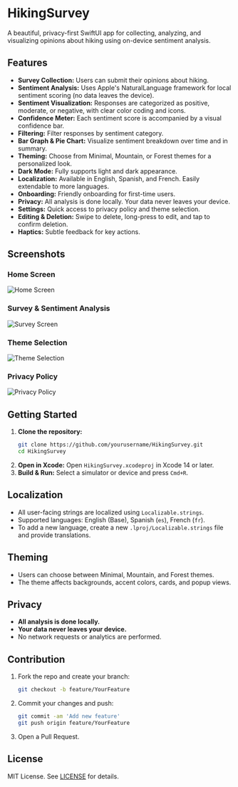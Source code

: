# HikingSurvey

A beautiful, privacy-first SwiftUI app for collecting, analyzing, and visualizing opinions about hiking using on-device sentiment analysis.

## Features

- **Survey Collection:** Users can submit their opinions about hiking.
- **Sentiment Analysis:** Uses Apple's NaturalLanguage framework for local sentiment scoring (no data leaves the device).
- **Sentiment Visualization:** Responses are categorized as positive, moderate, or negative, with clear color coding and icons.
- **Confidence Meter:** Each sentiment score is accompanied by a visual confidence bar.
- **Filtering:** Filter responses by sentiment category.
- **Bar Graph & Pie Chart:** Visualize sentiment breakdown over time and in summary.
- **Theming:** Choose from Minimal, Mountain, or Forest themes for a personalized look.
- **Dark Mode:** Fully supports light and dark appearance.
- **Localization:** Available in English, Spanish, and French. Easily extendable to more languages.
- **Onboarding:** Friendly onboarding for first-time users.
- **Privacy:** All analysis is done locally. Your data never leaves your device.
- **Settings:** Quick access to privacy policy and theme selection.
- **Editing & Deletion:** Swipe to delete, long-press to edit, and tap to confirm deletion.
- **Haptics:** Subtle feedback for key actions.

## Screenshots

### Home Screen
![Home Screen](assets/homescreen.png)

### Survey & Sentiment Analysis
![Survey Screen](assets/survey.png)

### Theme Selection
![Theme Selection](assets/theme2.png)

### Privacy Policy
![Privacy Policy](assets/privacy.png)

## Getting Started

1. **Clone the repository:**
   ```sh
   git clone https://github.com/yourusername/HikingSurvey.git
   cd HikingSurvey
   ```
2. **Open in Xcode:**
   Open `HikingSurvey.xcodeproj` in Xcode 14 or later.
3. **Build & Run:**
   Select a simulator or device and press `Cmd+R`.

## Localization
- All user-facing strings are localized using `Localizable.strings`.
- Supported languages: English (Base), Spanish (`es`), French (`fr`).
- To add a new language, create a new `.lproj/Localizable.strings` file and provide translations.

## Theming
- Users can choose between Minimal, Mountain, and Forest themes.
- The theme affects backgrounds, accent colors, cards, and popup views.

## Privacy
- **All analysis is done locally.**
- **Your data never leaves your device.**
- No network requests or analytics are performed.

## Contribution

1. Fork the repo and create your branch:
   ```sh
   git checkout -b feature/YourFeature
   ```
2. Commit your changes and push:
   ```sh
   git commit -am 'Add new feature'
   git push origin feature/YourFeature
   ```
3. Open a Pull Request.

## License

MIT License. See [LICENSE](LICENSE) for details. 